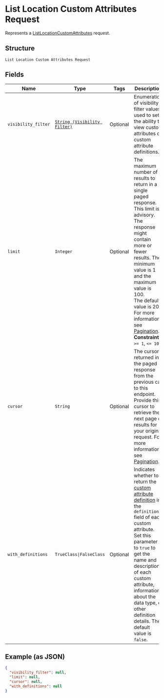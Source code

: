 
# List Location Custom Attributes Request

Represents a [ListLocationCustomAttributes](../../doc/api/location-custom-attributes.md#list-location-custom-attributes) request.

## Structure

`List Location Custom Attributes Request`

## Fields

| Name | Type | Tags | Description |
|  --- | --- | --- | --- |
| `visibility_filter` | [`String (Visibility Filter)`](../../doc/models/visibility-filter.md) | Optional | Enumeration of visibility-filter values used to set the ability to view custom attributes or custom attribute definitions. |
| `limit` | `Integer` | Optional | The maximum number of results to return in a single paged response. This limit is advisory.<br>The response might contain more or fewer results. The minimum value is 1 and the maximum value is 100.<br>The default value is 20. For more information, see [Pagination](https://developer.squareup.com/docs/build-basics/common-api-patterns/pagination).<br>**Constraints**: `>= 1`, `<= 100` |
| `cursor` | `String` | Optional | The cursor returned in the paged response from the previous call to this endpoint.<br>Provide this cursor to retrieve the next page of results for your original request. For more<br>information, see [Pagination](https://developer.squareup.com/docs/build-basics/common-api-patterns/pagination). |
| `with_definitions` | `TrueClass\|FalseClass` | Optional | Indicates whether to return the [custom attribute definition](../../doc/models/custom-attribute-definition.md) in the `definition` field of each<br>custom attribute. Set this parameter to `true` to get the name and description of each custom<br>attribute, information about the data type, or other definition details. The default value is `false`. |

## Example (as JSON)

```json
{
  "visibility_filter": null,
  "limit": null,
  "cursor": null,
  "with_definitions": null
}
```

